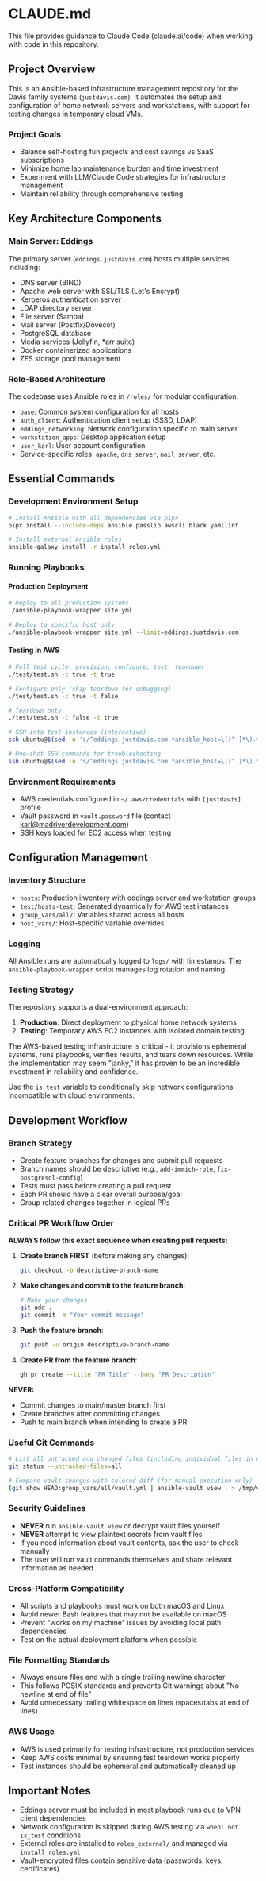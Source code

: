# CLAUDE.md

This file provides guidance to Claude Code (claude.ai/code) when working with code in this repository.

## Project Overview

This is an Ansible-based infrastructure management repository for the Davis family systems (`justdavis.com`). It automates the setup and configuration of home network servers and workstations, with support for testing changes in temporary cloud VMs.

### Project Goals
- Balance self-hosting fun projects and cost savings vs SaaS subscriptions
- Minimize home lab maintenance burden and time investment
- Experiment with LLM/Claude Code strategies for infrastructure management
- Maintain reliability through comprehensive testing

## Key Architecture Components

### Main Server: Eddings
The primary server (`eddings.justdavis.com`) hosts multiple services including:
- DNS server (BIND)
- Apache web server with SSL/TLS (Let's Encrypt)
- Kerberos authentication server 
- LDAP directory server
- File server (Samba)
- Mail server (Postfix/Dovecot)
- PostgreSQL database
- Media services (Jellyfin, *arr suite)
- Docker containerized applications
- ZFS storage pool management

### Role-Based Architecture
The codebase uses Ansible roles in `/roles/` for modular configuration:
- `base`: Common system configuration for all hosts
- `auth_client`: Authentication client setup (SSSD, LDAP)
- `eddings_networking`: Network configuration specific to main server
- `workstation_apps`: Desktop application setup
- `user_karl`: User account configuration
- Service-specific roles: `apache`, `dns_server`, `mail_server`, etc.

## Essential Commands

### Development Environment Setup
```bash
# Install Ansible with all dependencies via pipx
pipx install --include-deps ansible passlib awscli black yamllint

# Install external Ansible roles
ansible-galaxy install -r install_roles.yml
```

### Running Playbooks

#### Production Deployment
```bash
# Deploy to all production systems
./ansible-playbook-wrapper site.yml

# Deploy to specific host only
./ansible-playbook-wrapper site.yml --limit=eddings.justdavis.com
```

#### Testing in AWS
```bash
# Full test cycle: provision, configure, test, teardown
./test/test.sh -c true -t true

# Configure only (skip teardown for debugging)
./test/test.sh -c true -t false

# Teardown only
./test/test.sh -c false -t true

# SSH into test instances (interactive)
ssh ubuntu@$(sed -n 's/^eddings.justdavis.com *ansible_host=\([^ ]*\).*/\1/p' test/hosts-test)

# One-shot SSH commands for troubleshooting
ssh ubuntu@$(sed -n 's/^eddings.justdavis.com *ansible_host=\([^ ]*\).*/\1/p' test/hosts-test) "command_here"
```

### Environment Requirements
- AWS credentials configured in `~/.aws/credentials` with `[justdavis]` profile
- Vault password in `vault.password` file (contact karl@madriverdevelopment.com)
- SSH keys loaded for EC2 access when testing

## Configuration Management

### Inventory Structure
- `hosts`: Production inventory with eddings server and workstation groups
- `test/hosts-test`: Generated dynamically for AWS test instances
- `group_vars/all/`: Variables shared across all hosts
- `host_vars/`: Host-specific variable overrides

### Logging
All Ansible runs are automatically logged to `logs/` with timestamps. The `ansible-playbook-wrapper` script manages log rotation and naming.

### Testing Strategy
The repository supports a dual-environment approach:
1. **Production**: Direct deployment to physical home network systems
2. **Testing**: Temporary AWS EC2 instances with isolated domain testing

The AWS-based testing infrastructure is critical - it provisions ephemeral systems, runs playbooks, verifies results, and tears down resources. While the implementation may seem "janky," it has proven to be an incredible investment in reliability and confidence.

Use the `is_test` variable to conditionally skip network configurations incompatible with cloud environments.

## Development Workflow

### Branch Strategy
- Create feature branches for changes and submit pull requests
- Branch names should be descriptive (e.g., `add-immich-role`, `fix-postgresql-config`)
- Tests must pass before creating a pull request
- Each PR should have a clear overall purpose/goal
- Group related changes together in logical PRs

### Critical PR Workflow Order
**ALWAYS follow this exact sequence when creating pull requests:**

1. **Create branch FIRST** (before making any changes):
   ```bash
   git checkout -b descriptive-branch-name
   ```

2. **Make changes and commit to the feature branch**:
   ```bash
   # Make your changes
   git add .
   git commit -m "Your commit message"
   ```

3. **Push the feature branch**:
   ```bash
   git push -u origin descriptive-branch-name
   ```

4. **Create PR from the feature branch**:
   ```bash
   gh pr create --title "PR Title" --body "PR Description"
   ```

**NEVER:**
- Commit changes to main/master branch first
- Create branches after committing changes
- Push to main branch when intending to create a PR

### Useful Git Commands
```bash
# List all untracked and changed files (including individual files in new directories)
git status --untracked-files=all

# Compare vault changes with colored diff (for manual execution only)
(git show HEAD:group_vars/all/vault.yml | ansible-vault view - > /tmp/vault-old.yml && ansible-vault view group_vars/all/vault.yml > /tmp/vault-new.yml && diff -u --color=auto /tmp/vault-old.yml /tmp/vault-new.yml || true) && rm -f /tmp/vault-old.yml /tmp/vault-new.yml
```

### Security Guidelines
- **NEVER** run `ansible-vault view` or decrypt vault files yourself
- **NEVER** attempt to view plaintext secrets from vault files
- If you need information about vault contents, ask the user to check manually
- The user will run vault commands themselves and share relevant information as needed

### Cross-Platform Compatibility
- All scripts and playbooks must work on both macOS and Linux
- Avoid newer Bash features that may not be available on macOS
- Prevent "works on my machine" issues by avoiding local path dependencies
- Test on the actual deployment platform when possible

### File Formatting Standards
- Always ensure files end with a single trailing newline character
- This follows POSIX standards and prevents Git warnings about "No newline at end of file"
- Avoid unnecessary trailing whitespace on lines (spaces/tabs at end of lines)

### AWS Usage
- AWS is used primarily for testing infrastructure, not production services
- Keep AWS costs minimal by ensuring test teardown works properly
- Test instances should be ephemeral and automatically cleaned up

## Important Notes

- Eddings server must be included in most playbook runs due to VPN client dependencies
- Network configuration is skipped during AWS testing via `when: not is_test` conditions
- External roles are installed to `roles_external/` and managed via `install_roles.yml`
- Vault-encrypted files contain sensitive data (passwords, keys, certificates)
